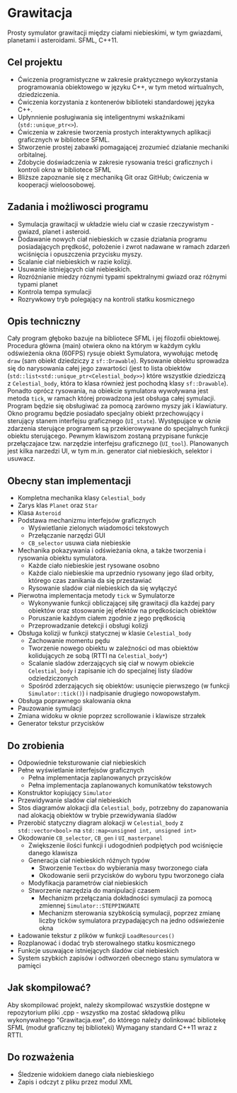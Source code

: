# Grawitacja
Prosty symulator grawitacji między ciałami niebieskimi, w tym gwiazdami, planetami i asteroidami.
SFML, C++11.
## Cel projektu
* Ćwiczenia programistyczne w zakresie praktycznego wykorzystania programowania obiektowego w języku C++, w tym metod wirtualnych, dziedziczenia.
* Ćwiczenia korzystania z kontenerów biblioteki standardowej języka C++.
* Upłynnienie posługiwania się inteligentnymi wskaźnikami (`std::unique_ptr<>`).
* Ćwiczenia w zakresie tworzenia prostych interaktywnych aplikacji graficznych w bibliotece SFML.
* Stworzenie prostej zabawki pomagającej zrozumieć działanie mechaniki orbitalnej.
* Zdobycie doświadczenia w zakresie rysowania treści graficznych i kontroli okna w bibliotece SFML
* Bliższe zapoznanie się z mechaniką Git oraz GitHub; ćwiczenia w kooperacji wieloosobowej.
## Zadania i możliwosci programu
* Symulacja grawitacji w układzie wielu ciał w czasie rzeczywistym - gwiazd, planet i asteroid.
* Dodawanie nowych ciał niebieskich w czasie działania programu posiadających prędkość, położenie i zwrot nadawane w ramach zdarzeń wciśnięcia i opuszczenia przycisku myszy.
* Scalanie ciał niebieskich w razie kolizji.
* Usuwanie istniejących ciał niebieskich.
* Rozróżnianie miedzy róznymi typami spektralnymi gwiazd oraz różnymi typami planet
* Kontrola tempa symulacji
* Rozrywkowy tryb polegający na kontroli statku kosmicznego
## Opis techniczny
Cały program głęboko bazuje na bibliotece SFML i jej filozofii obiektowej.
Procedura główna (main) otwiera okno na którym w każdym cyklu odświeżenia okna (60FPS) rysuje obiekt Symulatora, wywołując metodę `draw` (sam obiekt dziedziczy z `sf::Drawable`). Rysowanie obiektu sprowadza się do narysowania całej jego zawartości (jest to lista obiektów (`std::list<std::unique_ptr<Celestial_body>>`) które wszystkie dziedziczą z `Celestial_body`, która to klasa również jest pochodną klasy `sf::Drawable`). Ponadto oprócz rysowania, na obiekcie symulatora wywoływana jest metoda `tick`, w ramach której prowadzona jest obsługa całej symulacji.
Program będzie się obsługiwać za pomocą zarówno myszy jak i klawiatury. Okno programu będzie posiadało specjalny obiekt przechowujący i sterujący stanem interfejsu graficznego (`UI_state`). Występujące w oknie zdarzenia sterujące programem są przekierowywane do specjalnych funkcji obiektu sterującego. Pewnym klawiszom zostaną przypisane funkcje przełączajace tzw. narzędzie interfejsu graficznego (`UI_tool`). Planowanych jest kilka narzedzi UI, w tym m.in. generator ciał niebieskich, selektor i usuwacz.
## Obecny stan implementacji
* Kompletna mechanika klasy `Celestial_body`
* Zarys klas `Planet` oraz `Star`
* Klasa `Asteroid`
* Podstawa mechanizmu interfejsów graficznych
	* Wyświetlanie zielonych wiadomości tekstowych
	* Przełączanie narzędzi GUI
	* `CB_selector` usuwa ciała niebieskie
* Mechanika pokazywania i odświeżania okna, a także tworzenia i rysowania obiektu symulatora.
	* Każde ciało niebieskie jest rysowane osobno
	* Każde cialo niebieskie ma uprzednio rysowany jego ślad orbity, którego czas zanikania da się przestawiać
	* Rysowanie sladów ciał niebieskich da się wyłączyć
* Pierwotna implementacja metody `tick` w Symulatorze
	* Wykonywanie funkcji obliczającej siłę grawitacji dla każdej pary obiektów oraz stosowanie jej efektów na prędkościach obiektów
	* Poruszanie każdym ciałem zgodnie z jego prędkością
	* Przeprowadzanie detekcji i obsługi kolizji
* Obsługa kolizji w funkcji statycznej w klasie `Celestial_body`
	* Zachowanie momentu pędu
	* Tworzenie nowego obiektu w zależności od mas obiektów kolidujących ze sobą (RTTI na `Celestial_body*`)
	* Scalanie sladów zderzających się ciał w nowym obiekcie `Celestial_body` i zapisanie ich do specjalnej listy śladów odziedziczonych
	* Spośród zderzających się obiektów: usunięcie pierwszego (w funkcji `Simulator::tick()`) i nadpisanie drugiego nowopowstałym.
* Obsługa poprawnego skalowania okna
* Pauzowanie symulacji
* Zmiana widoku w oknie poprzez scrollowanie i klawisze strzałek
* Generator tekstur przycisków
## Do zrobienia
* Odpowiednie teksturowanie ciał niebieskich
* Pełne wyświetlanie interfejsów graficznych
	* Pełna implementacja zaplanowanych przycisków
	* Pełna implementacja zaplanowanych komunikatów tekstowych
* Konstruktor kopiujący `Simulator`
* Przewidywanie sladów ciał niebieskich
* Stos diagramów alokacji dla `Celestial_body`, potrzebny do zapanowania nad alokacją obiektów w trybie przewidywania śladów
* Przerobić statyczny diagram alokacji w `Celestial_body` z `std::vector<bool>` na `std::map<unsigned int, unsigned int>`
* Okodowanie `CB_selector`, `CB_gen` i `UI_masterpanel`
	* Zwiększenie ilości funkcji i udogodnień podpiętych pod wciśnięcie danego klawisza
	* Generacja ciał niebieskich różnych typów
		* Stworzenie `Textbox` do wybierania masy tworzonego ciała
		* Okodowanie serii przycisków do wyboru typu tworzonego ciała
	* Modyfikacja parametrów ciał niebieskich
	* Stworzenie narzędzia do manipulacji czasem
		* Mechanizm przełączania dokładności symulacji za pomocą zmiennej `Simulator::STEPPINGRATE`
		* Mechanizm sterowania szybkością symulacji, poprzez zmianę liczby ticków symulatora przypadających na jedno odświeżenie okna
* Ładowanie tekstur z plików w funkcji `LoadResources()`
* Rozplanować i dodać tryb sterowalnego statku kosmicznego 
* Funkcje usuwające istniejących śladów ciał niebieskich
* System szybkich zapisów i odtworzeń obecnego stanu symulatora w pamięci
## Jak skompilować?
Aby skompilować projekt, należy skompilować wszystkie dostępne w repozytorium pliki .cpp - wszystko ma zostać składową pliku wykonywalnego "Grawitacja.exe", do którego należy dolinkować bibliotekę SFML (moduł graficzny tej biblioteki)
Wymagany standard C++11 wraz z RTTI.
## Do rozważenia
* Śledzenie widokiem danego ciała niebieskiego
* Zapis i odczyt z pliku przez modul XML
